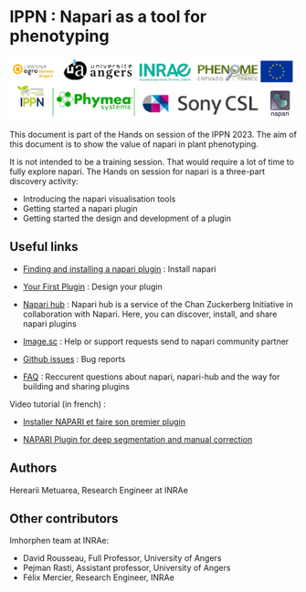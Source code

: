 # IPPN : Napari as a tool for phenotyping

![Alt text](images-credit/logos.png)

This document is part of the Hands on session of the IPPN 2023. The aim of this document is to show the value of napari in plant phenotyping.

It is not intended to be a training session. That would require a lot of time to fully explore napari. The Hands on session for napari is a three-part discovery activity:
- Introducing the napari visualisation tools
- Getting started a napari plugin
- Getting started the design and development of a plugin

## Useful links

- [Finding and installing a napari plugin](https://napari.org/stable/plugins/find_and_install_plugin.html) : Install napari

- [Your First Plugin](https://napari.org/stable/plugins/first_plugin.html) : Design your plugin

- [Napari hub](https://www.napari-hub.org/) : Napari hub is a service of the Chan Zuckerberg Initiative in collaboration with Napari. Here, you can discover, install, and share napari plugins 

- [Image.sc](https://forum.image.sc/tag/napari) : Help or support requests send to napari community partner

- [Github issues](https://github.com/napari/napari/issues) : Bug reports

- [FAQ](https://www.napari-hub.org/faq) : Reccurent questions about napari, napari-hub and the way for building and sharing plugins

Video tutorial (in french) : 

- [Installer NAPARI et faire son premier plugin](https://www.youtube.com/watch?v=lMEVJxIlkXw&ab_channel=ImHorPhenBioimagingresearchgroup)

- [NAPARI Plugin for deep segmentation and manual correction](https://www.youtube.com/watch?v=Wzgl1aDT504&t=872s&ab_channel=ImHorPhenBioimagingresearchgroup)

## Authors

Herearii Metuarea, Research Engineer at INRAe

## Other contributors

Imhorphen team at INRAe:

* David Rousseau, Full Professor, University of Angers
* Pejman Rasti, Assistant professor, University of Angers
* Félix Mercier, Research Engineer, INRAe
